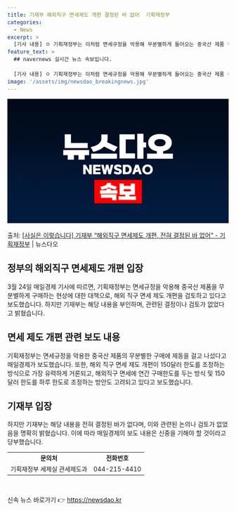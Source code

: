 ```yaml
---
title: 기재부 해외직구 면세제도 개편 결정된 바 없어  기획재정부
categories:
  - News
excerpt: >
  [기사 내용] ㅇ 기획재정부는 이처럼 면세규정을 악용해 무분별하게 들어오는 중국산 제품 구매형태에 제동을 걸…
feature_text: >
  ## navernews 실시간 뉴스 속보입니다.

  [기사 내용] ㅇ 기획재정부는 이처럼 면세규정을 악용해 무분별하게 들어오는 중국산 제품 구매형태에 제동을 걸…
image: '/assets/img/newsdao_breakingnews.jpg'
---
```


![뉴스다오 속보](/assets/img/newsdao_breakingnews.jpg)

<p>출처: <a href="https://newsdao.kr/3431" rel="dofollow">[사실은 이렇습니다] 기재부 “해외직구 면세제도 개편, 전혀 결정된 바 없어” - 기획재정부</a> | 뉴스다오</p>

<h2 data-ke-size="size26">정부의 해외직구 면세제도 개편 입장</h2>
<p data-ke-size="size16">3월 24일 매일경제 기사에 따르면, 기획재정부는 면세규정을 악용해 중국산 제품을 무분별하게 구매하는 현상에 대한 대책으로, 해외 직구 면세 제도 개편을 검토하고 있다고 보도했습니다. 하지만 기재부는 해당 내용을 부인하며, 관련된 결정이나 검토가 없었다고 밝혔습니다.</p>

<h2 data-ke-size="size26">면세 제도 개편 관련 보도 내용</h2>
<p data-ke-size="size16">기획재정부는 면세규정을 악용한 중국산 제품의 무분별한 구매에 제동을 걸고 나섰다고 매일경제가 보도했습니다. 또한, 해외 직구 면세 제도 개편이 150달러 한도를 조정하는 방식으로 가장 유력하게 거론되고, 해외직구 면세에 연간 구매한도를 두는 방식 및 150달러 한도를 하루 한도로 조정하는 방안도 고려되고 있다고 보도했습니다.</p>

<h2 data-ke-size="size26">기재부 입장</h2>
<p data-ke-size="size16">하지만 기재부는 해당 내용을 전혀 결정된 바가 없다며, 이와 관련된 논의나 검토가 없었음을 명확히 밝혔습니다. 이에 따라 매일경제의 보도 내용은 신중을 기해야 할 것이라고 당부했습니다.</p>

<table>
  <tr>
    <td style="text-align: center; height: 17px;"><b>문의처</b></td>
    <td style="text-align: center; height: 17px;"><b>전화번호</b></td>
  </tr>
  <tr>
    <td style="text-align: center; height: 17px;">기획재정부 세제실 관세제도과</td>
    <td style="text-align: center; height: 17px;">044-215-4410</td>
  </tr>
</table>

<p data-ke-size="size16">&nbsp;</p> 

신속 뉴스 바로가기 👉 <a href="https://newsdao.kr" rel="dofollow">https://newsdao.kr</a>


